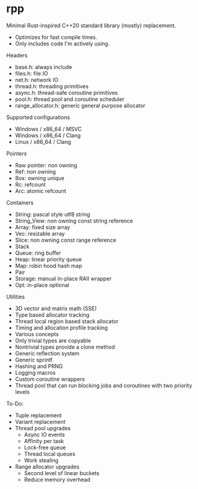 # rpp

Minimal Rust-inspired C++20 standard library (mostly) replacement.

- Optimizes for fast compile times.
- Only includes code I'm actively using.

Headers
- base.h: always include
- files.h: file IO
- net.h: network IO
- thread.h: threading primitives
- async.h: thread-safe coroutine primitives
- pool.h: thread pool and coroutine scheduler
- range_allocator.h: generic general purpose allocator

Supported configurations
- Windows / x86_64 / MSVC
- Windows / x86_64 / Clang
- Linux / x86_64 / Clang

Pointers
- Raw pointer: non owning
- Ref: non owning
- Box: owning unique
- Rc: refcount
- Arc: atomic refcount

Containers
- String: pascal style utf8 string
- String_View: non owning const string reference
- Array: fixed size array
- Vec: resizable array
- Slice: non owning const range reference
- Stack
- Queue: ring buffer
- Heap: linear priority queue
- Map: robin hood hash map
- Pair
- Storage: manual in-place RAII wrapper
- Opt: in-place optional

Utilities
- 3D vector and matrix math (SSE)
- Type based allocator tracking
- Thread local region based stack allocator
- Timing and allocation profile tracking
- Various concepts
- Only trivial types are copyable
- Nontrivial types provide a clone method
- Generic reflection system
- Generic sprintf
- Hashing and PRNG
- Logging macros
- Custom coroutine wrappers
- Thread pool that can run blocking jobs and coroutines with two priority levels

To-Do:
- Tuple replacement
- Variant replacement
- Thread pool upgrades
    - Async IO events
    - Affinity per task
    - Lock-free queue
    - Thread local queues
    - Work stealing
- Range allocator upgrades
    - Second level of linear buckets
    - Reduce memory overhead
